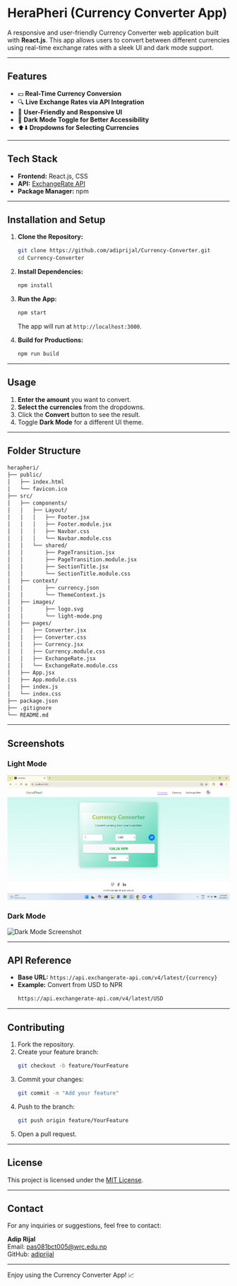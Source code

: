 # HeraPheri (Currency Converter App)

A responsive and user-friendly Currency Converter web application built with **React.js**. This app allows users to convert between different currencies using real-time exchange rates with a sleek UI and dark mode support.

---

## Features

- 💵 **Real-Time Currency Conversion**
- 🔍 **Live Exchange Rates via API Integration**
- 🌟 **User-Friendly and Responsive UI**
- 🌙 **Dark Mode Toggle for Better Accessibility**
- ⬆️⬇️ **Dropdowns for Selecting Currencies**

---

## Tech Stack

- **Frontend:** React.js, CSS
- **API:** [ExchangeRate API](https://api.exchangerate-api.com/)
- **Package Manager:** npm

---

## Installation and Setup

1. **Clone the Repository:**
   ```bash
   git clone https://github.com/adiprijal/Currency-Converter.git
   cd Currency-Converter
   ```

2. **Install Dependencies:**
   ```bash
   npm install
   ```

3. **Run the App:**
   ```bash
   npm start
   ```
   The app will run at `http://localhost:3000`.

4. **Build for Productions:**
   ```bash
   npm run build
   ```

---

## Usage

1. **Enter the amount** you want to convert.
2. **Select the currencies** from the dropdowns.
3. Click the **Convert** button to see the result.
4. Toggle **Dark Mode** for a different UI theme.

---

## Folder Structure

```
herapheri/
├── public/
│   ├── index.html
│   └── favicon.ico
├── src/
│   ├── components/
│   │   ├── Layout/
│   │   │   ├── Footer.jsx
│   │   │   ├── Footer.module.jsx
│   │   │   ├── Navbar.css
│   │   │   └── Navbar.module.css
│   │   └── shared/
│   │       ├── PageTransition.jsx
│   │       ├── PageTransition.module.jsx
│   │       ├── SectionTitle.jsx
│   │       └── SectionTitle.module.css
│   ├── context/
│   │       ├── currency.json
│   │       └── ThemeContext.js
│   ├── images/
│   │       ├── logo.svg
│   │       └── light-mode.png
│   ├── pages/
│   │   ├── Converter.jsx
│   │   ├── Converter.css
│   │   ├── Currency.jsx
│   │   ├── Currency.module.css
│   │   ├── ExchangeRate.jsx
│   │   └── ExchangeRate.module.css
│   ├── App.jsx
│   ├── App.module.css
│   ├── index.js
│   └── index.css
├── package.json
├── .gitignore
└── README.md
```

---

## Screenshots

### Light Mode
![Light Mode Screenshot](./src/images/light-mode.png)

### Dark Mode
![Dark Mode Screenshot](screenshots/dark-mode.png)

---

## API Reference

- **Base URL:** `https://api.exchangerate-api.com/v4/latest/{currency}`
- **Example:** Convert from USD to NPR
  ```bash
  https://api.exchangerate-api.com/v4/latest/USD
  ```

---

## Contributing

1. Fork the repository.
2. Create your feature branch:
   ```bash
   git checkout -b feature/YourFeature
   ```
3. Commit your changes:
   ```bash
   git commit -m "Add your feature"
   ```
4. Push to the branch:
   ```bash
   git push origin feature/YourFeature
   ```
5. Open a pull request.

---

## License

This project is licensed under the [MIT License](LICENSE).

---

## Contact

For any inquiries or suggestions, feel free to contact:

**Adip Rijal**  
Email: [pas081bct005@wrc.edu.np](mailto:pas081bct005@wrc.edu.np)  
GitHub: [adiprijal](https://github.com/adiprijal)

---

Enjoy using the Currency Converter App! 📈